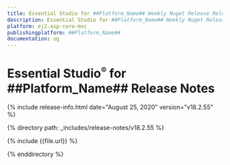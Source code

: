 ```yaml
---
title: Essential Studio for ##Platform_Name## Weekly Nuget Release Release Notes  
description: Essential Studio for ##Platform_Name## Weekly Nuget Release Release Notes  
platform: ej2-asp-core-mvc
publishingplatform: ##Platform_Name##
documentation: ug
---
```


# Essential Studio<sup style="font-size:70%">&reg;</sup> for  ##Platform_Name##  Release Notes  

{% include release-info.html date="August 25, 2020"   version="v18.2.55"  %} 

{% directory path: _includes/release-notes/v18.2.55 %}

{% include {{file.url}} %}

{% enddirectory %}
